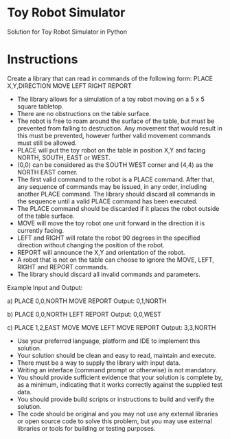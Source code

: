 # Toy Robot Simulator
Solution for Toy Robot Simulator in Python

# Instructions
Create a library that can read in commands of the following form:
PLACE X,Y,DIRECTION
MOVE
LEFT
RIGHT
REPORT

- The library allows for a simulation of a toy robot moving on a 5 x 5 square tabletop.
- There are no obstructions on the table surface.
- The robot is free to roam around the surface of the table, but must be prevented from falling to destruction. Any movement that would result in this must be prevented, however further valid movement commands must still be allowed.
- PLACE will put the toy robot on the table in position X,Y and facing NORTH, SOUTH, EAST or WEST.
- (0,0) can be considered as the SOUTH WEST corner and (4,4) as the NORTH EAST corner.
- The first valid command to the robot is a PLACE command. After that, any sequence of commands may be issued, in any order, including another PLACE command. The library should discard all commands in the sequence until a valid PLACE command has been executed.
- The PLACE command should be discarded if it places the robot outside of the table surface.
- MOVE will move the toy robot one unit forward in the direction it is currently facing.
- LEFT and RIGHT will rotate the robot 90 degrees in the specified direction without changing the position of the robot.
- REPORT will announce the X,Y and orientation of the robot.
- A robot that is not on the table can choose to ignore the MOVE, LEFT, RIGHT and REPORT commands.
- The library should discard all invalid commands and parameters.

Example Input and Output:

a)
PLACE 0,0,NORTH
MOVE
REPORT
Output: 0,1,NORTH

b)
PLACE 0,0,NORTH
LEFT
REPORT
Output: 0,0,WEST

c)
PLACE 1,2,EAST
MOVE
MOVE
LEFT
MOVE
REPORT
Output: 3,3,NORTH

- Use your preferred language, platform and IDE to implement this solution.
- Your solution should be clean and easy to read, maintain and execute.
- There must be a way to supply the library with input data. 
- Writing an interface (command prompt or otherwise) is not mandatory.
- You should provide sufficient evidence that your solution is complete by, as a minimum, indicating that it works correctly against the supplied test data.
- You should provide build scripts or instructions to build and verify the solution.
- The code should be original and you may not use any external libraries or open source code to solve this problem, but you may use external libraries or tools for building or testing purposes.
